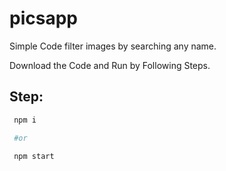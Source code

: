 # picsapp

Simple Code filter images by searching any name.

Download the Code and Run by Following Steps.

## Step:

```bash
 npm i 

 #or

 npm start
```
